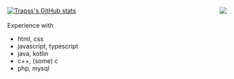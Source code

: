 <a></a>

[![Trapss's GitHub stats](https://github-readme-stats.vercel.app/api?username=Trapss&theme=radical)](https://github.com/anuraghazra/github-readme-stats)
<img align="right" src="https://github-readme-stats.vercel.app/api/top-langs/?username=Trapss&show_icons=true&hide_border=true&theme=radical&count_private=true"/>
<br>
<br>
Experience with  
- html, css
- javascript, typescript
- java, kotlin
- c++, (some) c
- php, mysql
